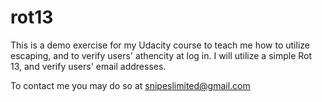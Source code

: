 # rot13
This is a demo exercise for my Udacity course to teach me how to 
utilize escaping, and to verify users' athencity at log in.
I will utilize a simple Rot 13, and verify users' email addresses.

To contact me you may do so at snipeslimited@gmail.com

